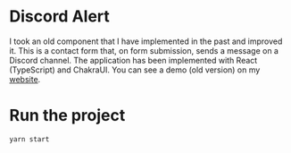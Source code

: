 # Discord Alert

I took an old component that I have implemented in the past and improved it. This is a contact form that, on form submission,  sends a message on a Discord channel. The application has been implemented with React (TypeScript) and ChakraUI. You can see a demo (old version) on my [website](http://andre-i.eu).

# Run the project 

```
yarn start
```
